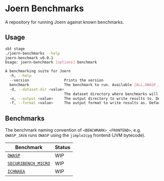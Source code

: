 Joern Benchmarks
================

A repository for running Joern against known benchmarks.

## Usage

```bash
sbt stage
./joern-benchmarks --help
joern-benchmark v0.0.1
Usage: joern-benchmark [options] benchmark

A benchmarking suite for Joern
  -h, --help
  --version                Prints the version
  benchmark                The benchmark to run. Available [ALL,OWASP_JAVASRC,OWASP_JAVA,SECURIBENCH_MICRO_JAVASRC,SECURIBENCH_MICRO_JAVA]
  -d, --dataset-dir <value>
                           The dataset directory where benchmarks will be initialized and executed. Default is `./workspace`.
  -o, --output <value>     The output directory to write results to. Default is `./results`.
  -f, --format <value>     The output format to write results as. Default is JSON. Available [JSON,CSV,MD]
```

## Benchmarks

The benchmark naming convention of `<BENCHMARK>_<FRONTEND>`, e.g. `OWASP_JAVA` runs `OWASP` using the `jimple2cpg`
frontend (JVM bytecode).

| Benchmark                                                             | Status | 
|-----------------------------------------------------------------------|--------|
| [`OWASP`](https://owasp.org/www-project-benchmark/)                   | WIP    |
| [`SECURIBENCH_MICRO`](https://github.com/too4words/securibench-micro) | WIP    |
| [`ICHNAEA`](https://www.franktip.org/pubs/tse2020.pdf)                | WIP    |
